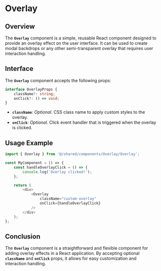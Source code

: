 # Overlay
##  Overview
The **`Overlay`** component is a simple, reusable React component designed to provide an overlay effect on the user interface. It can be used to create modal backdrops or any other semi-transparent overlay that requires user interaction handling.

## Interface
The **`Overlay`** component accepts the following props:

```typescript
interface OverlayProps {
    className?: string;
    onClick?: () => void;
}
```
- **`className`**: _Optional_. CSS class name to apply custom styles to the overlay.
- **`onClick`**: _Optional_. Click event handler that is triggered when the overlay is clicked.


## Usage Example 
```typescript jsx
import { Overlay } from '@/shared/components/Overlay/Overlay';

const MyComponent = () => {
    const handleOverlayClick = () => {
        console.log('Overlay clicked!');
    };

    return (
        <div>
            <Overlay 
                className="custom-overlay" 
                onClick={handleOverlayClick} 
            />
        </div>
    );
};
```
## Conclusion
The **`Overlay`** component is a straightforward and flexible component for adding overlay effects in a React application. By accepting optional **`className`** and **`onClick`** props, it allows for easy customization and interaction handling.
